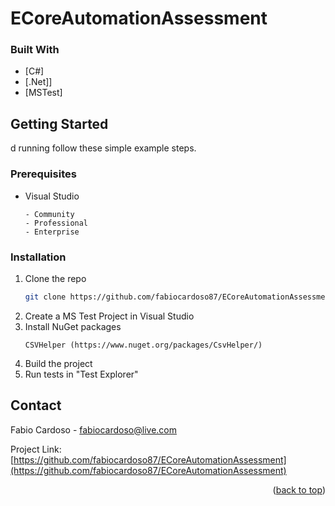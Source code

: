 # ECoreAutomationAssessment

### Built With

* [C#]
* [.Net]]
* [MSTest]

<!-- GETTING STARTED -->
## Getting Started
d running follow these simple example steps.

### Prerequisites

* Visual Studio
  ```
  - Community
  - Professional
  - Enterprise
  ```

### Installation

1. Clone the repo
   ```sh
   git clone https://github.com/fabiocardoso87/ECoreAutomationAssessment.git
   ```
2. Create a MS Test Project in Visual Studio
3. Install NuGet packages
   ```
   CSVHelper (https://www.nuget.org/packages/CsvHelper/)
   ```
4. Build the project
5. Run tests in "Test Explorer"

<!-- CONTACT -->
## Contact

Fabio Cardoso - fabiocardoso@live.com

Project Link: [https://github.com/fabiocardoso87/ECoreAutomationAssessment](https://github.com/fabiocardoso87/ECoreAutomationAssessment)

<p align="right">(<a href="#readme-top">back to top</a>)</p>
